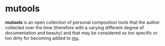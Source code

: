 # mutools

**mutools** is an open collection of personal composition tools that the author collected over the time (therefore with a varying different degree of documentation and beauty) and that may be considered as too specific or too dirty for becoming added to [mu](https://github.com/uummoo/mu).
